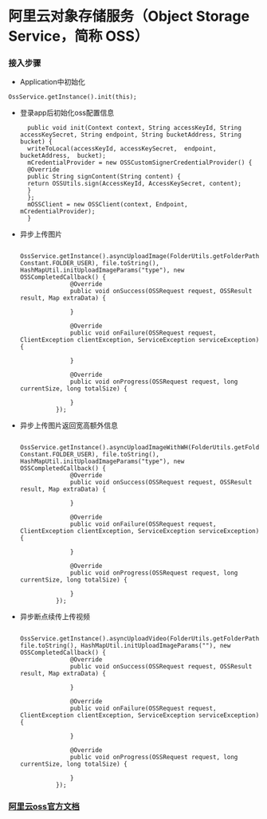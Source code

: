 # 阿里云对象存储服务（Object Storage Service，简称 OSS） #

### 接入步骤
- Application中初始化

`OssService.getInstance().init(this);`

- 登录app后初始化oss配置信息

		public void init(Context context, String accessKeyId, String accessKeySecret, String endpoint, String bucketAddress, String bucket) {
		writeToLocal(accessKeyId, accessKeySecret,  endpoint,  bucketAddress,  bucket);
		mCredentialProvider = new OSSCustomSignerCredentialProvider() {
		@Override
		public String signContent(String content) {
		return OSSUtils.sign(AccessKeyId, AccessKeySecret, content);
		}
		};
		mOSSClient = new OSSClient(context, Endpoint, mCredentialProvider);
		}
 

- 异步上传图片

		OssService.getInstance().asyncUploadImage(FolderUtils.getFolderPath(file.getName(), Constant.FOLDER_USER), file.toString(), HashMapUtil.initUploadImageParams("type"), new OSSCompletedCallback() {
		            @Override
		            public void onSuccess(OSSRequest request, OSSResult result, Map extraData) {
		
		            }
		
		            @Override
		            public void onFailure(OSSRequest request, ClientException clientException, ServiceException serviceException) {
		
		            }
		
		            @Override
		            public void onProgress(OSSRequest request, long currentSize, long totalSize) {
		
		            }
		        });

- 异步上传图片返回宽高额外信息

		OssService.getInstance().asyncUploadImageWithWH(FolderUtils.getFolderPath(file.getName(), Constant.FOLDER_USER), file.toString(), HashMapUtil.initUploadImageParams("type"), new OSSCompletedCallback() {
		            @Override
		            public void onSuccess(OSSRequest request, OSSResult result, Map extraData) {
		
		            }
		
		            @Override
		            public void onFailure(OSSRequest request, ClientException clientException, ServiceException serviceException) {
		
		            }
		
		            @Override
		            public void onProgress(OSSRequest request, long currentSize, long totalSize) {
		
		            }
		        });



- 异步断点续传上传视频

		OssService.getInstance().asyncUploadVideo(FolderUtils.getFolderPath(file.getName(),Constant.FOLDER_USER), file.toString(), HashMapUtil.initUploadImageParams(""), new OSSCompletedCallback() {
		            @Override
		            public void onSuccess(OSSRequest request, OSSResult result, Map extraData) {
		
		            }
		
		            @Override
		            public void onFailure(OSSRequest request, ClientException clientException, ServiceException serviceException) {
		
		            }
		
		            @Override
		            public void onProgress(OSSRequest request, long currentSize, long totalSize) {
		
		            }
		        });

### [阿里云oss官方文档](https://help.aliyun.com/document_detail/32042.html?spm=a2c4g.11174283.6.941.7f487da24vy37L "阿里云oss官方文档")







